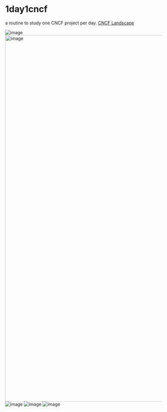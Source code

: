 # 1day1cncf
a routine to study one CNCF project per day.
[CNCF Landscape](https://landscape.cncf.io/?view-mode=grid)

![image](https://github.com/user-attachments/assets/260d79e8-97fd-4151-ab46-b1a56537420d)
<img width="1181" alt="image" src="https://github.com/user-attachments/assets/1b17a212-c1e9-4bb8-ac04-625cebb913a0" />
![image](https://github.com/user-attachments/assets/baf08567-695e-4e7e-ac37-1803a0049034)
![image](https://github.com/user-attachments/assets/93c13eba-b95e-4e33-8c8e-b63e60953075)
![image](https://github.com/user-attachments/assets/fd161395-57d1-4895-a99b-8aee177bce2d)

